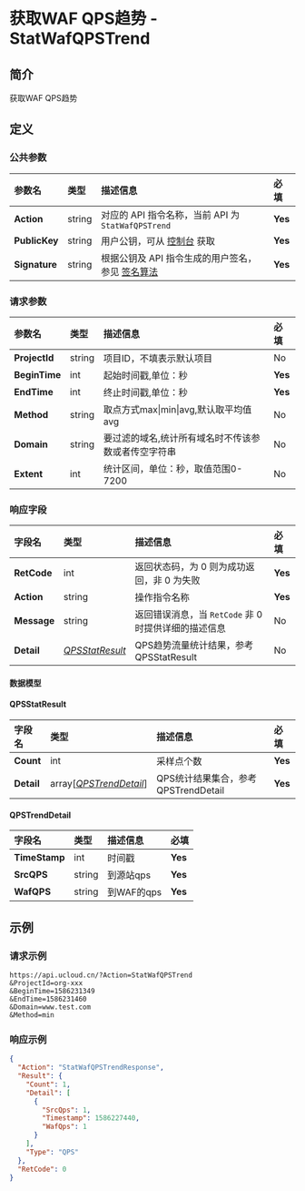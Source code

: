 # 获取WAF QPS趋势 - StatWafQPSTrend

## 简介

获取WAF QPS趋势









## 定义

### 公共参数

| 参数名 | 类型 | 描述信息 | 必填 |
|:---|:---|:---|:---|
| **Action**     | string  | 对应的 API 指令名称，当前 API 为 `StatWafQPSTrend`                        | **Yes** |
| **PublicKey**  | string  | 用户公钥，可从 [控制台](https://console.ucloud.cn/uapi/apikey) 获取                                             | **Yes** |
| **Signature**  | string  | 根据公钥及 API 指令生成的用户签名，参见 [签名算法](api/summary/signature.md)  | **Yes** |

### 请求参数

| 参数名 | 类型 | 描述信息 | 必填 |
|:---|:---|:---|:---|
| **ProjectId** | string | 项目ID，不填表示默认项目 |No|
| **BeginTime** | int | 起始时间戳,单位：秒 |**Yes**|
| **EndTime** | int | 终止时间戳,单位：秒 |**Yes**|
| **Method** | string | 取点方式max\|min\|avg,默认取平均值avg |No|
| **Domain** | string | 要过滤的域名,统计所有域名时不传该参数或者传空字符串 |No|
| **Extent** | int | 统计区间，单位：秒，取值范围0-7200 |No|

### 响应字段

| 字段名 | 类型 | 描述信息 | 必填 |
|:---|:---|:---|:---|
| **RetCode** | int | 返回状态码，为 0 则为成功返回，非 0 为失败 |**Yes**|
| **Action** | string | 操作指令名称 |**Yes**|
| **Message** | string | 返回错误消息，当 `RetCode` 非 0 时提供详细的描述信息 |No|
| **Detail** | [*QPSStatResult*](#QPSStatResult) | QPS趋势流量统计结果，参考QPSStatResult |No|

#### 数据模型


#### QPSStatResult

| 字段名 | 类型 | 描述信息 | 必填 |
|:---|:---|:---|:---|
| **Count** | int | 采样点个数 |**Yes**|
| **Detail** | array[[*QPSTrendDetail*](#QPSTrendDetail)] | QPS统计结果集合，参考QPSTrendDetail |**Yes**|

#### QPSTrendDetail

| 字段名 | 类型 | 描述信息 | 必填 |
|:---|:---|:---|:---|
| **TimeStamp** | int | 时间戳 |**Yes**|
| **SrcQPS** | string | 到源站qps |**Yes**|
| **WafQPS** | string | 到WAF的qps |**Yes**|

## 示例

### 请求示例
    
```
https://api.ucloud.cn/?Action=StatWafQPSTrend
&ProjectId=org-xxx
&BeginTime=1586231349
&EndTime=1586231460
&Domain=www.test.com
&Method=min
```

### 响应示例
    
```json
{
  "Action": "StatWafQPSTrendResponse",
  "Result": {
    "Count": 1,
    "Detail": [
      {
        "SrcQps": 1,
        "Timestamp": 1586227440,
        "WafQps": 1
      }
    ],
    "Type": "QPS"
  },
  "RetCode": 0
}
```





